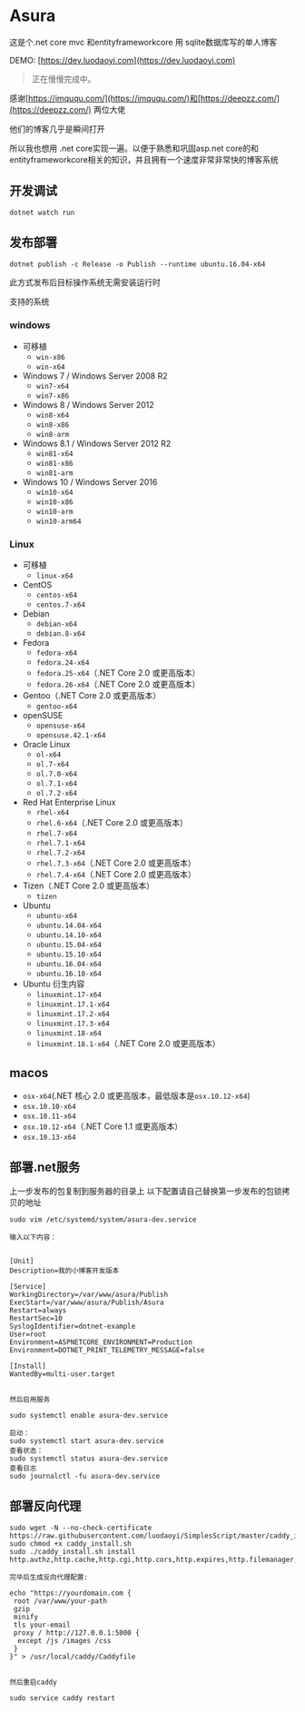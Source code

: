 # Asura

这是个.net core mvc 和entityframeworkcore 用 sqlite数据库写的单人博客

DEMO: [https://dev.luodaoyi.com](https://dev.luodaoyi.com)
>正在慢慢完成中。

感谢[https://imququ.com/](https://imququ.com/)和[https://deepzz.com/](https://deepzz.com/) 两位大佬

他们的博客几乎是瞬间打开

所以我也想用 .net core实现一遍。以便于熟悉和巩固asp.net core的和entityframeworkcore相关的知识，并且拥有一个速度非常非常快的博客系统

## 开发调试

```
dotnet watch run
```

## 发布部署

```
dotnet publish -c Release -o Publish --runtime ubuntu.16.04-x64 
```

此方式发布后目标操作系统无需安装运行时

支持的系统 

### windows

- 可移植
  - `win-x86`
  - `win-x64`
- Windows 7 / Windows Server 2008 R2
  - `win7-x64`
  - `win7-x86`
- Windows 8 / Windows Server 2012
  - `win8-x64`
  - `win8-x86`
  - `win8-arm`
- Windows 8.1 / Windows Server 2012 R2
  - `win81-x64`
  - `win81-x86`
  - `win81-arm`
- Windows 10 / Windows Server 2016
  - `win10-x64`
  - `win10-x86`
  - `win10-arm`
  - `win10-arm64`

### Linux

- 可移植
  - `linux-x64`
- CentOS
  - `centos-x64`
  - `centos.7-x64`
- Debian
  - `debian-x64`
  - `debian.8-x64`
- Fedora
  - `fedora-x64`
  - `fedora.24-x64`
  - `fedora.25-x64`（.NET Core 2.0 或更高版本）
  - `fedora.26-x64`（.NET Core 2.0 或更高版本）
- Gentoo（.NET Core 2.0 或更高版本）
  - `gentoo-x64`
- openSUSE
  - `opensuse-x64`
  - `opensuse.42.1-x64`
- Oracle Linux
  - `ol-x64`
  - `ol.7-x64`
  - `ol.7.0-x64`
  - `ol.7.1-x64`
  - `ol.7.2-x64`
- Red Hat Enterprise Linux
  - `rhel-x64`
  - `rhel.6-x64`（.NET Core 2.0 或更高版本）
  - `rhel.7-x64`
  - `rhel.7.1-x64`
  - `rhel.7.2-x64`
  - `rhel.7.3-x64`（.NET Core 2.0 或更高版本）
  - `rhel.7.4-x64`（.NET Core 2.0 或更高版本）
- Tizen（.NET Core 2.0 或更高版本）
  - `tizen`
- Ubuntu
  - `ubuntu-x64`
  - `ubuntu.14.04-x64`
  - `ubuntu.14.10-x64`
  - `ubuntu.15.04-x64`
  - `ubuntu.15.10-x64`
  - `ubuntu.16.04-x64`
  - `ubuntu.16.10-x64`
- Ubuntu 衍生内容
  - `linuxmint.17-x64`
  - `linuxmint.17.1-x64`
  - `linuxmint.17.2-x64`
  - `linuxmint.17.3-x64`
  - `linuxmint.18-x64`
  - `linuxmint.18.1-x64`（.NET Core 2.0 或更高版本）

## macos

- `osx-x64`(.NET 核心 2.0 或更高版本，最低版本是`osx.10.12-x64`)
- `osx.10.10-x64`
- `osx.10.11-x64`
- `osx.10.12-x64`（.NET Core 1.1 或更高版本）
- `osx.10.13-x64`

## 部署.net服务

上一步发布的包复制到服务器的目录上
以下配置请自己替换第一步发布的包锁拷贝的地址

```
sudo vim /etc/systemd/system/asura-dev.service 

输入以下内容：


[Unit]
Description=我的小博客开发版本

[Service]
WorkingDirectory=/var/www/asura/Publish
ExecStart=/var/www/asura/Publish/Asura
Restart=always
RestartSec=10
SyslogIdentifier=dotnet-example
User=root
Environment=ASPNETCORE_ENVIRONMENT=Production
Environment=DOTNET_PRINT_TELEMETRY_MESSAGE=false

[Install]
WantedBy=multi-user.target


然后启用服务

sudo systemctl enable asura-dev.service

启动：
sudo systemctl start asura-dev.service
查看状态：
sudo systemctl status asura-dev.service
查看日志
sudo journalctl -fu asura-dev.service
```

## 部署反向代理

```
sudo wget -N --no-check-certificate https://raw.githubusercontent.com/luodaoyi/SimplesScript/master/caddy_install.sh 
sudo chmod +x caddy_install.sh 
sudo ./caddy_install.sh install http.authz,http.cache,http.cgi,http.cors,http.expires,http.filemanager,http.filter,http.forwardproxy,http.ipfilter,http.minify,http.nobots,http.proxyprotocol,http.ratelimit,http.realip

完毕后生成反向代理配置:

echo "https://yourdomain.com {
 root /var/www/your-path
 gzip
 minify
 tls your-email
 proxy / http://127.0.0.1:5000 {
  except /js /images /css
 }
}" > /usr/local/caddy/Caddyfile


然后重启caddy

sudo service caddy restart
```